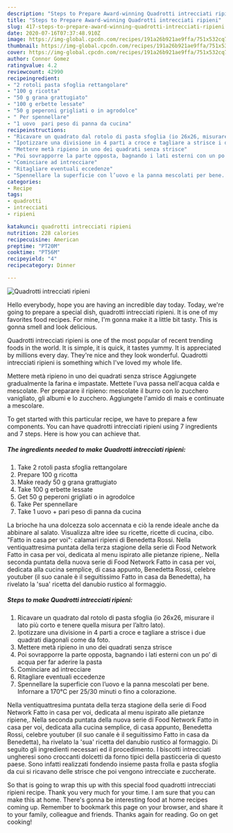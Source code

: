 ```yaml
---
description: "Steps to Prepare Award-winning Quadrotti intrecciati ripieni"
title: "Steps to Prepare Award-winning Quadrotti intrecciati ripieni"
slug: 417-steps-to-prepare-award-winning-quadrotti-intrecciati-ripieni
date: 2020-07-16T07:37:48.910Z
image: https://img-global.cpcdn.com/recipes/191a26b921ae9ffa/751x532cq70/quadrotti-intrecciati-ripieni-recipe-main-photo.jpg
thumbnail: https://img-global.cpcdn.com/recipes/191a26b921ae9ffa/751x532cq70/quadrotti-intrecciati-ripieni-recipe-main-photo.jpg
cover: https://img-global.cpcdn.com/recipes/191a26b921ae9ffa/751x532cq70/quadrotti-intrecciati-ripieni-recipe-main-photo.jpg
author: Connor Gomez
ratingvalue: 4.2
reviewcount: 42990
recipeingredient:
- "2 rotoli pasta sfoglia rettangolare"
- "100 g ricotta"
- "50 g grana grattugiato"
- "100 g erbette lessate"
- "50 g peperoni grigliati o in agrodolce"
- " Per spennellare"
- "1 uovo  pari peso di panna da cucina"
recipeinstructions:
- "Ricavare un quadrato dal rotolo di pasta sfoglia (io 26x26, misurare il lato più corto e tenere quella misura per l’altro lato)."
- "Ipotizzare una divisione in 4 parti a croce e tagliare a strisce i due quadrati diagonali come da foto."
- "Mettere metà ripieno in uno dei quadrati senza strisce"
- "Poi sovrapporre la parte opposta, bagnando i lati esterni con un po’ di acqua per far aderire la pasta"
- "Cominciare ad intrecciare"
- "Ritagliare eventuali eccedenze"
- "Spennellare la superficie con l’uovo e la panna mescolati per bene. Infornare a 170°C per 25/30 minuti o fino a colorazione."
categories:
- Recipe
tags:
- quadrotti
- intrecciati
- ripieni

katakunci: quadrotti intrecciati ripieni 
nutrition: 228 calories
recipecuisine: American
preptime: "PT20M"
cooktime: "PT56M"
recipeyield: "4"
recipecategory: Dinner

---
```



![Quadrotti intrecciati ripieni](https://img-global.cpcdn.com/recipes/191a26b921ae9ffa/751x532cq70/quadrotti-intrecciati-ripieni-recipe-main-photo.jpg)

Hello everybody, hope you are having an incredible day today. Today, we're going to prepare a special dish, quadrotti intrecciati ripieni. It is one of my favorites food recipes. For mine, I'm gonna make it a little bit tasty. This is gonna smell and look delicious.

Quadrotti intrecciati ripieni is one of the most popular of recent trending foods in the world. It is simple, it is quick, it tastes yummy. It is appreciated by millions every day. They're nice and they look wonderful. Quadrotti intrecciati ripieni is something which I've loved my whole life.

Mettere metà ripieno in uno dei quadrati senza strisce Aggiungete gradualmente la farina e impastate. Mettete l&#39;uva passa nell&#39;acqua calda e mescolate. Per preparare il ripieno: mescolate il burro con lo zucchero vanigliato, gli albumi e lo zucchero. Aggiungete l&#39;amido di mais e continuate a mescolare.


To get started with this particular recipe, we have to prepare a few components. You can have quadrotti intrecciati ripieni using 7 ingredients and 7 steps. Here is how you can achieve that.

<!--inarticleads1-->

##### The ingredients needed to make Quadrotti intrecciati ripieni:

1. Take 2 rotoli pasta sfoglia rettangolare
1. Prepare 100 g ricotta
1. Make ready 50 g grana grattugiato
1. Take 100 g erbette lessate
1. Get 50 g peperoni grigliati o in agrodolce
1. Take  Per spennellare
1. Take 1 uovo + pari peso di panna da cucina


La brioche ha una dolcezza solo accennata e ciò la rende ideale anche da abbinare al salato. Visualizza altre idee su ricette, ricette di cucina, cibo. &#34;Fatto in casa per voi&#34;: calamari ripieni di Benedetta Rossi. Nella ventiquattresima puntata della terza stagione della serie di Food Network Fatto in casa per voi, dedicata al menu ispirato alle pietanze ripiene,. Nella seconda puntata della nuova serie di Food Network Fatto in casa per voi, dedicata alla cucina semplice, di casa appunto, Benedetta Rossi, celebre youtuber (il suo canale è il seguitissimo Fatto in casa da Benedetta), ha rivelato la &#39;sua&#39; ricetta del danubio rustico al formaggio. 

<!--inarticleads2-->

##### Steps to make Quadrotti intrecciati ripieni:

1. Ricavare un quadrato dal rotolo di pasta sfoglia (io 26x26, misurare il lato più corto e tenere quella misura per l’altro lato).
1. Ipotizzare una divisione in 4 parti a croce e tagliare a strisce i due quadrati diagonali come da foto.
1. Mettere metà ripieno in uno dei quadrati senza strisce
1. Poi sovrapporre la parte opposta, bagnando i lati esterni con un po’ di acqua per far aderire la pasta
1. Cominciare ad intrecciare
1. Ritagliare eventuali eccedenze
1. Spennellare la superficie con l’uovo e la panna mescolati per bene. Infornare a 170°C per 25/30 minuti o fino a colorazione.


Nella ventiquattresima puntata della terza stagione della serie di Food Network Fatto in casa per voi, dedicata al menu ispirato alle pietanze ripiene,. Nella seconda puntata della nuova serie di Food Network Fatto in casa per voi, dedicata alla cucina semplice, di casa appunto, Benedetta Rossi, celebre youtuber (il suo canale è il seguitissimo Fatto in casa da Benedetta), ha rivelato la &#39;sua&#39; ricetta del danubio rustico al formaggio. Di seguito gli ingredienti necessari ed il procedimento. I biscotti intrecciati ungheresi sono croccanti dolcetti da forno tipici della pasticceria di questo paese. Sono infatti realizzati fondendo insieme pasta frolla e pasta sfoglia da cui si ricavano delle strisce che poi vengono intrecciate e zuccherate. 

So that is going to wrap this up with this special food quadrotti intrecciati ripieni recipe. Thank you very much for your time. I am sure that you can make this at home. There's gonna be interesting food at home recipes coming up. Remember to bookmark this page on your browser, and share it to your family, colleague and friends. Thanks again for reading. Go on get cooking!
